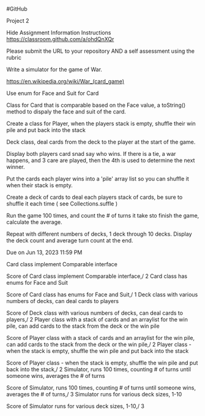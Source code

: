#GitHub

Project 2

Hide Assignment Information Instructions https://classroom.github.com/a/ohdQnXQr

Please submit the URL to your repository AND a self assessment using the rubric

Write a simulator for the game of War.

https://en.wikipedia.org/wiki/War_(card_game)

Use enum for Face and Suit for Card

Class for Card that is comparable based on the Face value, a toString() method to dispaly the face and suit of the card.

Create a class for Player, when the players stack is empty, shuffle their win pile and put back into the stack

Deck class, deal cards from the deck to the player at the start of the game.

Display both players card snad say who wins. If there is a tie, a war happens, and 3 care are played, then the 4th is used to determine the next winner.

Put the cards each player wins into a 'pile' array list so you can shuffle it when their stack is empty.

Create a deck of cards to deal each players stack of cards, be sure to shuffle it each time ( see Collections.suffle )

Run the game 100 times, and count the # of turns it take sto finish the game, calculate the average.

Repeat with different numbers of decks, 1 deck through 10 decks. Display the deck count and average turn count at the end.

Due on Jun 13, 2023 11:59 PM


Card class implement Comparable<T> interface

Score of Card class implement Comparable<T> interface,/ 2
Card class has enums for Face and Suit

Score of Card class has enums for Face and Suit,/ 1
Deck class with various numbers of decks, can deal cards to players

Score of Deck class with various numbers of decks, can deal cards to players,/ 2
Player class with a stack of cards and an arraylist for the win pile, can add cards to the stack from the deck or the win pile

Score of Player class with a stack of cards and an arraylist for the win pile, can add cards to the stack from the deck or the win pile,/ 2
Player class - when the stack is empty, shuffle the win pile and put back into the stack

Score of Player class - when the stack is empty, shuffle the win pile and put back into the stack,/ 2
Simulator, runs 100 times, counting # of turns until someone wins, averages the # of turns

Score of Simulator, runs 100 times, counting # of turns until someone wins, averages the # of turns,/ 3
Simulator runs for various deck sizes, 1-10

Score of Simulator runs for various deck sizes, 1-10,/ 3